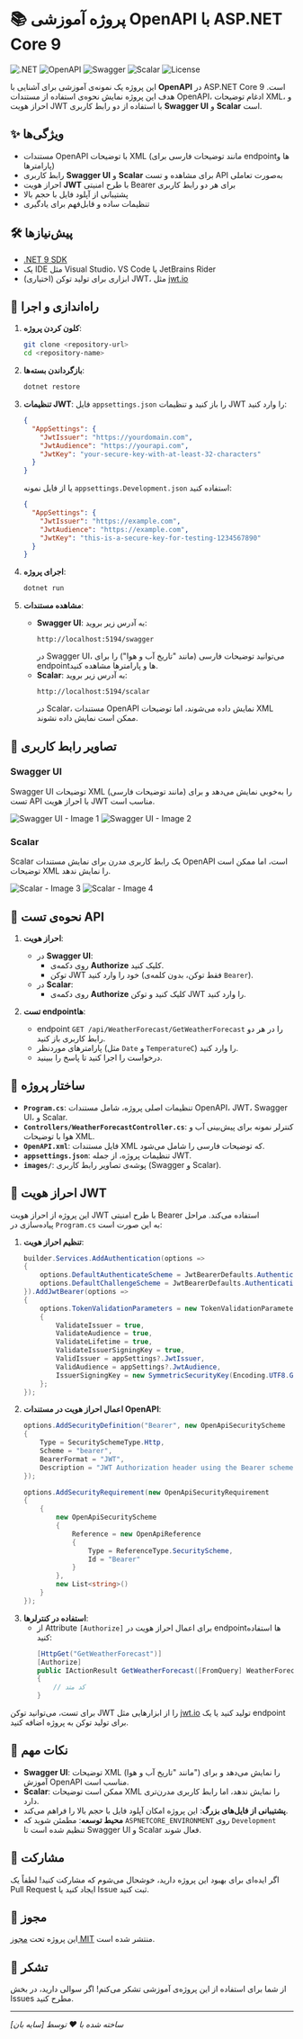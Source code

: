 ﻿# 📚 پروژه آموزشی OpenAPI با ASP.NET Core 9

![.NET](https://img.shields.io/badge/.NET-9.0-blueviolet)
![OpenAPI](https://img.shields.io/badge/OpenAPI-3.0-green)
![Swagger](https://img.shields.io/badge/Swagger-UI-brightgreen)
![Scalar](https://img.shields.io/badge/Scalar-UI-purple)
![License](https://img.shields.io/badge/license-MIT-blue)

این پروژه یک نمونه‌ی آموزشی برای آشنایی با **OpenAPI** در ASP.NET Core 9 است. هدف این پروژه نمایش نحوه‌ی استفاده از مستندات OpenAPI، ادغام توضیحات XML، و احراز هویت JWT با استفاده از دو رابط کاربری **Swagger UI** و **Scalar** است.

## ✨ ویژگی‌ها
- مستندات OpenAPI با توضیحات XML (مانند توضیحات فارسی برای endpointها و پارامترها)
- رابط کاربری **Swagger UI** و **Scalar** برای مشاهده و تست API به‌صورت تعاملی
- احراز هویت **JWT** با طرح امنیتی Bearer برای هر دو رابط کاربری
- پشتیبانی از آپلود فایل با حجم بالا
- تنظیمات ساده و قابل‌فهم برای یادگیری

## 🛠️ پیش‌نیازها
- [.NET 9 SDK](https://dotnet.microsoft.com/download/dotnet/9.0)
- یک IDE مثل Visual Studio، VS Code یا JetBrains Rider
- (اختیاری) ابزاری برای تولید توکن JWT، مثل [jwt.io](https://jwt.io)

## 🚀 راه‌اندازی و اجرا
1. **کلون کردن پروژه**:
   ```bash
   git clone <repository-url>
   cd <repository-name>
   ```

2. **بازگرداندن بسته‌ها**:
   ```bash
   dotnet restore
   ```

3. **تنظیمات JWT**:
   فایل `appsettings.json` را باز کنید و تنظیمات JWT را وارد کنید:
   ```json
   {
     "AppSettings": {
       "JwtIssuer": "https://yourdomain.com",
       "JwtAudience": "https://yourapi.com",
       "JwtKey": "your-secure-key-with-at-least-32-characters"
     }
   }
   ```
   یا از فایل نمونه `appsettings.Development.json` استفاده کنید:
   ```json
   {
     "AppSettings": {
       "JwtIssuer": "https://example.com",
       "JwtAudience": "https://example.com",
       "JwtKey": "this-is-a-secure-key-for-testing-1234567890"
     }
   }
   ```

4. **اجرای پروژه**:
   ```bash
   dotnet run
   ```

5. **مشاهده مستندات**:
   - **Swagger UI**: به آدرس زیر بروید:
     ```
     http://localhost:5194/swagger
     ```
     در Swagger UI، می‌توانید توضیحات فارسی (مانند "تاریخ آب و هوا") را برای endpointها و پارامترها مشاهده کنید.
   - **Scalar**: به آدرس زیر بروید:
     ```
     http://localhost:5194/scalar
     ```
     در Scalar، مستندات OpenAPI نمایش داده می‌شوند، اما توضیحات XML ممکن است نمایش داده نشوند.

## 📸 تصاویر رابط کاربری

### Swagger UI
Swagger UI توضیحات XML (مانند توضیحات فارسی) را به‌خوبی نمایش می‌دهد و برای تست API با احراز هویت JWT مناسب است.

![Swagger UI - Image 1](Image/1.jpg)
![Swagger UI - Image 2](Image/2.jpg)

### Scalar
Scalar یک رابط کاربری مدرن برای نمایش مستندات OpenAPI است، اما ممکن است توضیحات XML را نمایش ندهد.

![Scalar - Image 3](Image/3.jpg)
![Scalar - Image 4](Image/4.jpg)

## 📖 نحوه‌ی تست API
1. **احراز هویت**:
   - در **Swagger UI**:
     - روی دکمه‌ی **Authorize** کلیک کنید.
     - توکن JWT خود را وارد کنید (فقط توکن، بدون کلمه‌ی `Bearer`).
   - در **Scalar**:
     - روی دکمه‌ی **Authorize** کلیک کنید و توکن JWT را وارد کنید.

2. **تست endpointها**:
   - endpoint `GET /api/WeatherForecast/GetWeatherForecast` را در هر دو رابط کاربری باز کنید.
   - پارامترهای موردنظر (مثل `Date` و `TemperatureC`) را وارد کنید.
   - درخواست را اجرا کنید تا پاسخ را ببینید.

## 🧩 ساختار پروژه
- **`Program.cs`**: تنظیمات اصلی پروژه، شامل مستندات OpenAPI، JWT، Swagger UI، و Scalar.
- **`Controllers/WeatherForecastController.cs`**: کنترلر نمونه برای پیش‌بینی آب و هوا با توضیحات XML.
- **`OpenAPI.xml`**: فایل مستندات XML که توضیحات فارسی را شامل می‌شود.
- **`appsettings.json`**: تنظیمات پروژه، از جمله JWT.
- **`images/`**: پوشه‌ی تصاویر رابط کاربری (Swagger و Scalar).

## 🔐 احراز هویت JWT
این پروژه از احراز هویت JWT با طرح امنیتی Bearer استفاده می‌کند. مراحل پیاده‌سازی در `Program.cs` به این صورت است:
1. **تنظیم احراز هویت**:
   ```csharp
   builder.Services.AddAuthentication(options =>
   {
       options.DefaultAuthenticateScheme = JwtBearerDefaults.AuthenticationScheme;
       options.DefaultChallengeScheme = JwtBearerDefaults.AuthenticationScheme;
   }).AddJwtBearer(options =>
   {
       options.TokenValidationParameters = new TokenValidationParameters
       {
           ValidateIssuer = true,
           ValidateAudience = true,
           ValidateLifetime = true,
           ValidateIssuerSigningKey = true,
           ValidIssuer = appSettings?.JwtIssuer,
           ValidAudience = appSettings?.JwtAudience,
           IssuerSigningKey = new SymmetricSecurityKey(Encoding.UTF8.GetBytes(appSettings?.JwtKey))
       };
   });
   ```
2. **اعمال احراز هویت در مستندات OpenAPI**:
   ```csharp
   options.AddSecurityDefinition("Bearer", new OpenApiSecurityScheme
   {
       Type = SecuritySchemeType.Http,
       Scheme = "bearer",
       BearerFormat = "JWT",
       Description = "JWT Authorization header using the Bearer scheme. Enter your token below (without 'Bearer')."
   });

   options.AddSecurityRequirement(new OpenApiSecurityRequirement
   {
       {
           new OpenApiSecurityScheme
           {
               Reference = new OpenApiReference
               {
                   Type = ReferenceType.SecurityScheme,
                   Id = "Bearer"
               }
           },
           new List<string>()
       }
   });
   ```
3. **استفاده در کنترلرها**:
   - از Attribute `[Authorize]` برای اعمال احراز هویت در endpointها استفاده کنید:
     ```csharp
     [HttpGet("GetWeatherForecast")]
     [Authorize]
     public IActionResult GetWeatherForecast([FromQuery] WeatherForecast model)
     {
         // کد متد
     }
     ```

برای تست، می‌توانید توکن JWT را از ابزارهایی مثل [jwt.io](https://jwt.io) تولید کنید یا یک endpoint برای تولید توکن به پروژه اضافه کنید.

## 📝 نکات مهم
- **Swagger UI**: توضیحات XML (مانند "تاریخ آب و هوا") را نمایش می‌دهد و برای آموزش OpenAPI مناسب است.
- **Scalar**: ممکن است توضیحات XML را نمایش ندهد، اما رابط کاربری مدرن‌تری دارد.
- **پشتیبانی از فایل‌های بزرگ**: این پروژه امکان آپلود فایل با حجم بالا را فراهم می‌کند.
- **محیط توسعه**: مطمئن شوید که `ASPNETCORE_ENVIRONMENT` روی `Development` تنظیم شده است تا Swagger UI و Scalar فعال شوند.

## 🤝 مشارکت
اگر ایده‌ای برای بهبود این پروژه دارید، خوشحال می‌شوم که مشارکت کنید! لطفاً یک Pull Request ایجاد کنید یا Issue ثبت کنید.

## 📜 مجوز
این پروژه تحت [مجوز MIT](LICENSE) منتشر شده است.

## 🌟 تشکر
از شما برای استفاده از این پروژه‌ی آموزشی تشکر می‌کنم! اگر سوالی دارید، در بخش Issues مطرح کنید.

---

*ساخته شده با ❤️ توسط [سایه بان]*
